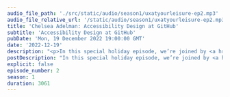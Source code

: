 ```yaml
---
audio_file_path: './src/static/audio/season1/uxatyourleisure-ep2.mp3'
audio_file_relative_url: '/static/audio/season1/uxatyourleisure-ep2.mp3'
title: 'Chelsea Adelman: Accessibility Design at GitHub'
subtitle: 'Accessibility Design at GitHub'
pubDate: 'Mon, 19 December 2022 19:00:00 GMT'
date: '2022-12-19'
description: "<p>In this special holiday episode, we’re joined by <a href='https://www.linkedin.com/in/chelsea-adelman/'>Chelsea Adelman</a>, an Accessibility Designer at GitHub. We’ll hear from Chelsea about using accessibility principles to improve design for everyone, the value of testing your products with users, simple ways to test your designs without having too much engineering experience, and so much more.</p><p>Find us:</p><ul><li><a href='https://twitter.com/UXAtYourLeisure'>@UXAtYourLeisure</a></li><li>Katie&#58; <a href='https://twitter.com/langermank'>@langermank</a></li><li>Lara&#58; <a href='https://twitter.com/lar_greenberg'>@lar_greenberg</a></li><li>Olga&#58; <a href='https://twitter.com/olgavperfilieva'>@olgavperfilieva</a></li></ul>"
postDescription: "In this special holiday episode, we’re joined by <a href='https://www.linkedin.com/in/chelsea-adelman/'>Chelsea Adelman</a>, an Accessibility Designer at GitHub. We’ll hear from Chelsea about using accessibility principles to improve design for everyone, the value of testing your products with users, simple ways to test your designs without having too much engineering experience, and so much more."
explicit: false
episode_number: 2
season: 1
duration: 3061
---
```

